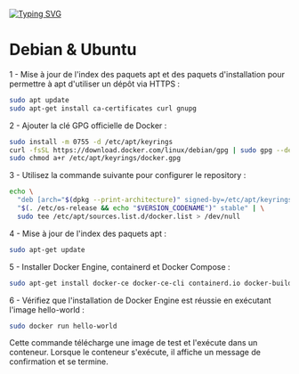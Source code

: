 [![Typing SVG](https://readme-typing-svg.demolab.com?font=Fira+Code&weight=600&size=30&duration=3000&pause=600&width=435&lines=Installation+Docker)](https://git.io/typing-svg)

# Debian & Ubuntu

1 - Mise à jour de l'index des paquets apt et des paquets d'installation pour permettre à apt d'utiliser un dépôt via HTTPS :

```bash
sudo apt update
sudo apt-get install ca-certificates curl gnupg
```

2 - Ajouter la clé GPG officielle de Docker :

```bash
sudo install -m 0755 -d /etc/apt/keyrings
curl -fsSL https://download.docker.com/linux/debian/gpg | sudo gpg --dearmor -o /etc/apt/keyrings/docker.gpg
sudo chmod a+r /etc/apt/keyrings/docker.gpg
```

3 - Utilisez la commande suivante pour configurer le repository :

```bash
echo \
  "deb [arch="$(dpkg --print-architecture)" signed-by=/etc/apt/keyrings/docker.gpg] https://download.docker.com/linux/debian \
  "$(. /etc/os-release && echo "$VERSION_CODENAME")" stable" | \
  sudo tee /etc/apt/sources.list.d/docker.list > /dev/null
```

4 - Mise à jour de l'index des paquets apt :

```bash
sudo apt-get update
```

5 - Installer Docker Engine, containerd et Docker Compose :

```bash
sudo apt-get install docker-ce docker-ce-cli containerd.io docker-buildx-plugin docker-compose-plugin
```

6 - Vérifiez que l'installation de Docker Engine est réussie en exécutant l'image hello-world :

```bash
sudo docker run hello-world
```
Cette commande télécharge une image de test et l'exécute dans un conteneur. Lorsque le conteneur s'exécute, il affiche un message de confirmation et se termine.
